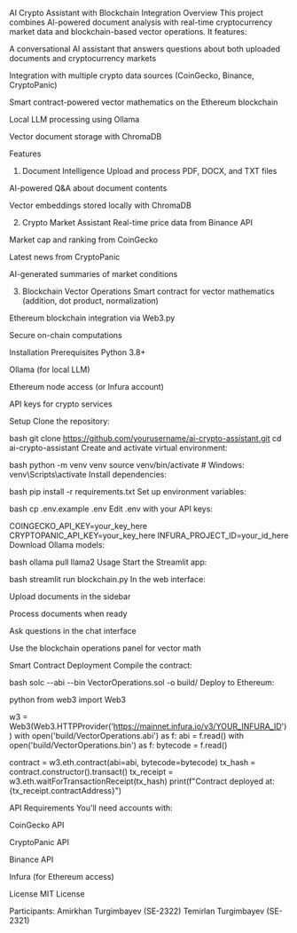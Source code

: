 AI Crypto Assistant with Blockchain Integration
Overview
This project combines AI-powered document analysis with real-time cryptocurrency market data and blockchain-based vector operations. It features:

A conversational AI assistant that answers questions about both uploaded documents and cryptocurrency markets

Integration with multiple crypto data sources (CoinGecko, Binance, CryptoPanic)

Smart contract-powered vector mathematics on the Ethereum blockchain

Local LLM processing using Ollama

Vector document storage with ChromaDB

Features
1. Document Intelligence
Upload and process PDF, DOCX, and TXT files

AI-powered Q&A about document contents

Vector embeddings stored locally with ChromaDB

2. Crypto Market Assistant
Real-time price data from Binance API

Market cap and ranking from CoinGecko

Latest news from CryptoPanic

AI-generated summaries of market conditions

3. Blockchain Vector Operations
Smart contract for vector mathematics (addition, dot product, normalization)

Ethereum blockchain integration via Web3.py

Secure on-chain computations

Installation
Prerequisites
Python 3.8+

Ollama (for local LLM)

Ethereum node access (or Infura account)

API keys for crypto services

Setup
Clone the repository:

bash
git clone https://github.com/yourusername/ai-crypto-assistant.git
cd ai-crypto-assistant
Create and activate virtual environment:

bash
python -m venv venv
source venv/bin/activate  # Windows: venv\Scripts\activate
Install dependencies:

bash
pip install -r requirements.txt
Set up environment variables:

bash
cp .env.example .env
Edit .env with your API keys:

COINGECKO_API_KEY=your_key_here
CRYPTOPANIC_API_KEY=your_key_here
INFURA_PROJECT_ID=your_id_here
Download Ollama models:

bash
ollama pull llama2
Usage
Start the Streamlit app:

bash
streamlit run blockchain.py
In the web interface:

Upload documents in the sidebar

Process documents when ready

Ask questions in the chat interface

Use the blockchain operations panel for vector math

Smart Contract Deployment
Compile the contract:

bash
solc --abi --bin VectorOperations.sol -o build/
Deploy to Ethereum:

python
from web3 import Web3

w3 = Web3(Web3.HTTPProvider('https://mainnet.infura.io/v3/YOUR_INFURA_ID'))
with open('build/VectorOperations.abi') as f:
    abi = f.read()
with open('build/VectorOperations.bin') as f:
    bytecode = f.read()

contract = w3.eth.contract(abi=abi, bytecode=bytecode)
tx_hash = contract.constructor().transact()
tx_receipt = w3.eth.waitForTransactionReceipt(tx_hash)
print(f"Contract deployed at: {tx_receipt.contractAddress}")

API Requirements
You'll need accounts with:

CoinGecko API

CryptoPanic API

Binance API

Infura (for Ethereum access)

License
MIT License

Participants:
Amirkhan Turgimbayev (SE-2322)
Temirlan Turgimbayev (SE-2321)
